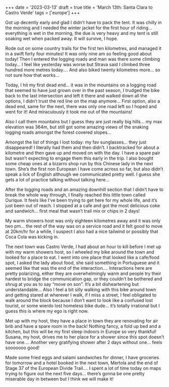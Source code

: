 +++
date = '2023-03-13'
draft = true
title = 'March 13th: Santa Clara to Castro Verde'
tags = ['europe']
+++

Got up decently early and glad I didn’t have to pack the tent. It was chilly in the morning and I needed the winter jacket for the first hour of riding… everything is wet in the morning, the due is very heavy and my tent is still soaking wet when packed away. It will survive, I hope.

Rode out on some country trails for the first ten kilometres, and managed it in a swift forty four minutes! It was only nine am so feeling good about today! Then I entered the logging roads and man was there some climbing today… I feel like yesterday was worse but Strava said I climbed three hundred more metres today…. And also biked twenty kilometres more… so not sure how that works… 

Today, I hit my first dead end… it was in the mountains on a logging road that seemed to have just grown over in the past season, I trudged the bike back to the last intersection and left it there and walked down all the options, I didn’t trust the red line on the map anymore... First option, also a dead end, same for the next, there was only one road left so I hoped and went for it! And miraculously it took me out of the mountains! 

Also I call them mountains but I guess they are just really big hills… my max elevation was 364m, but still got some amazing views of the snaking logging roads amongst the forest covered slopes…

Amongst the list of things I lost today: my fav sunglasses… they just disappeared! I literally had them and then didn’t. I backtracked for about a kilometre and then gave up and moved on with the day. I have a spare pair but wasn’t expecting to engage them this early in the trip. I also bought some cheap ones at a bizarro shop run by this Chinese lady in the next town. She’s the first non European I have come across so far, but also didn’t speak a lick of English although we communicated pretty well. I guess she gets a lot of practice talking without talking here…

After the logging roads and an amazing downhill section that I didn’t have to break the whole way through, I finally reached this little town called Ourique. It feels like I’ve been trying to get here for my whole life, and it’s just been out of reach. I stopped at a cafe and got the most delicious coke and sandwich… first meal that wasn’t trail mix or chips in 2 days! 

My warm showers host was only eighteen kilometres away and it was only two pm… the rest of the way was on a service road and it felt good to move at 20km/hr for a while, I suspect I also had a nice tailwind or possibly that Coca Cola was kicking in. 



The next town was Castro Verde, I had about an hour to kill before I met up with my warm showers host, so I wheeled my bike around the town and looked for a place to eat. I went into one place that looked like a cafe/food spot, I asked the lady about food, she said something in Portuguese and it seemed like that was the end of the interaction…. Interactions here are pretty polarizing, either they are overwhelmingly warm and people try their hardest to bridge the communication gap, or they couldn’t be bothered and shrug at you as to say “move on son”. It’s a bit disheartening but understandable… Also I feel a bit silly walking with this bike around town and getting stared at wherever I walk, if I miss a street, I feel obligated to walk around the block because I don’t want to look like a confused lost tourist, or some wierdo lost homeless bike dude… it’s totally irrational but I guess this is where my ego is right now.

Met up with my host, they have a place in town they are renovating for air bnb and have a spare room in the back! Nothing fancy, a fold up bed and a kitchen, but this will be my first sleep indoors in Europe so very thankful! Susana, my host, drives me to her place for a shower since this spot doesn’t have one…. Another very gratifying shower after 2 days without one… feels sooooooo good!

Made some fried eggs and salami sandwiches for dinner, I have groceries for tomorrow and a hotel booked in the next town, Mertola and the end of Stage 37 of the European Divide Trail…. I spent a lot of time today on maps trying to figure out the next five days… there’s gonna be one pretty miserable day in between but I think we will make it!